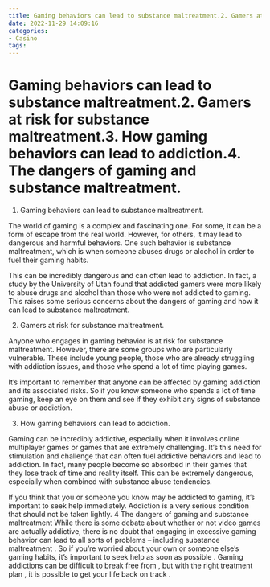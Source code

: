 ```yaml
---
title: Gaming behaviors can lead to substance maltreatment.2. Gamers at risk for substance maltreatment.3. How gaming behaviors can lead to addiction.4. The dangers of gaming and substance maltreatment.
date: 2022-11-29 14:09:16
categories:
- Casino
tags:
---
```



#  Gaming behaviors can lead to substance maltreatment.2. Gamers at risk for substance maltreatment.3. How gaming behaviors can lead to addiction.4. The dangers of gaming and substance maltreatment.

1. Gaming behaviors can lead to substance maltreatment.

The world of gaming is a complex and fascinating one. For some, it can be a form of escape from the real world. However, for others, it may lead to dangerous and harmful behaviors. One such behavior is substance maltreatment, which is when someone abuses drugs or alcohol in order to fuel their gaming habits.

This can be incredibly dangerous and can often lead to addiction. In fact, a study by the University of Utah found that addicted gamers were more likely to abuse drugs and alcohol than those who were not addicted to gaming. This raises some serious concerns about the dangers of gaming and how it can lead to substance maltreatment.

2. Gamers at risk for substance maltreatment.

Anyone who engages in gaming behavior is at risk for substance maltreatment. However, there are some groups who are particularly vulnerable. These include young people, those who are already struggling with addiction issues, and those who spend a lot of time playing games.

It’s important to remember that anyone can be affected by gaming addiction and its associated risks. So if you know someone who spends a lot of time gaming, keep an eye on them and see if they exhibit any signs of substance abuse or addiction.

3. How gaming behaviors can lead to addiction.

Gaming can be incredibly addictive, especially when it involves online multiplayer games or games that are extremely challenging. It’s this need for stimulation and challenge that can often fuel addictive behaviors and lead to addiction. In fact, many people become so absorbed in their games that they lose track of time and reality itself. This can be extremely dangerous, especially when combined with substance abuse tendencies.

If you think that you or someone you know may be addicted to gaming, it’s important to seek help immediately. Addiction is a very serious condition that should not be taken lightly. 4 The dangers of gaming and substance maltreatment While there is some debate about whether or not video games are actually addictive, there is no doubt that engaging in excessive gaming behavior can lead to all sorts of problems – including substance maltreatment . So if you’re worried about your own or someone else’s gaming habits, it’s important to seek help as soon as possible . Gaming addictions can be difficult to break free from , but with the right treatment plan , it is possible to get your life back on track .